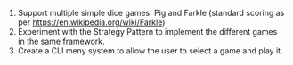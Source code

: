 1. Support multiple simple dice games: Pig and Farkle (standard scoring as per https://en.wikipedia.org/wiki/Farkle)
2. Experiment with the Strategy Pattern to implement the different games in the same framework.
3. Create a CLI meny system to allow the user to select a game and play it.


